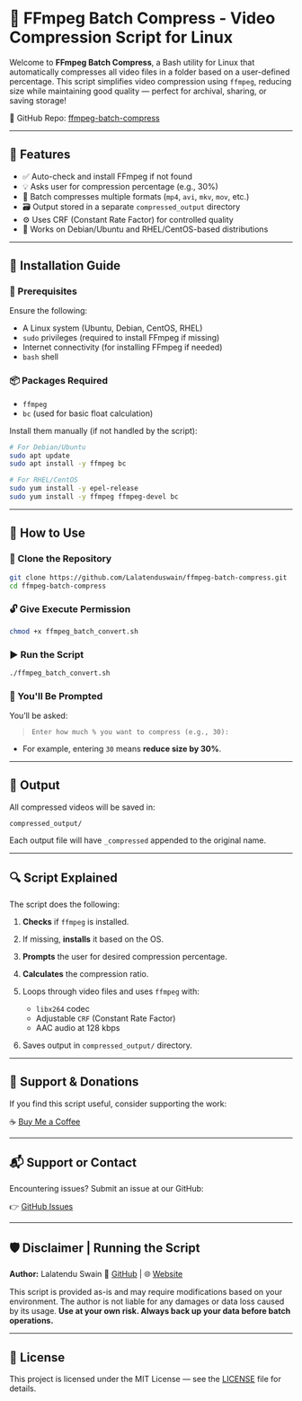 # 🎥 FFmpeg Batch Compress - Video Compression Script for Linux

Welcome to **FFmpeg Batch Compress**, a Bash utility for Linux that automatically compresses all video files in a folder based on a user-defined percentage. This script simplifies video compression using `ffmpeg`, reducing size while maintaining good quality — perfect for archival, sharing, or saving storage!

📍 GitHub Repo: [ffmpeg-batch-compress](https://github.com/Lalatenduswain/ffmpeg-batch-compress)

---

## 📌 Features

- ✅ Auto-check and install FFmpeg if not found
- 💡 Asks user for compression percentage (e.g., 30%)
- 🔁 Batch compresses multiple formats (`mp4`, `avi`, `mkv`, `mov`, etc.)
- 🗃️ Output stored in a separate `compressed_output` directory
- ⚙️ Uses CRF (Constant Rate Factor) for controlled quality
- 🐧 Works on Debian/Ubuntu and RHEL/CentOS-based distributions

---

## 📖 Installation Guide

### 🔧 Prerequisites

Ensure the following:

- A Linux system (Ubuntu, Debian, CentOS, RHEL)
- `sudo` privileges (required to install FFmpeg if missing)
- Internet connectivity (for installing FFmpeg if needed)
- `bash` shell

### 📦 Packages Required

- `ffmpeg`
- `bc` (used for basic float calculation)

Install them manually (if not handled by the script):

```bash
# For Debian/Ubuntu
sudo apt update
sudo apt install -y ffmpeg bc

# For RHEL/CentOS
sudo yum install -y epel-release
sudo yum install -y ffmpeg ffmpeg-devel bc
````

---

## 🚀 How to Use

### 🧾 Clone the Repository

```bash
git clone https://github.com/Lalatenduswain/ffmpeg-batch-compress.git
cd ffmpeg-batch-compress
```

### 🔓 Give Execute Permission

```bash
chmod +x ffmpeg_batch_convert.sh
```

### ▶️ Run the Script

```bash
./ffmpeg_batch_convert.sh
```

### 💬 You'll Be Prompted

You’ll be asked:

> `Enter how much % you want to compress (e.g., 30):`

* For example, entering `30` means **reduce size by 30%**.

---

## 📂 Output

All compressed videos will be saved in:

```
compressed_output/
```

Each output file will have `_compressed` appended to the original name.

---

## 🔍 Script Explained

The script does the following:

1. **Checks** if `ffmpeg` is installed.
2. If missing, **installs** it based on the OS.
3. **Prompts** the user for desired compression percentage.
4. **Calculates** the compression ratio.
5. Loops through video files and uses `ffmpeg` with:

   * `libx264` codec
   * Adjustable `CRF` (Constant Rate Factor)
   * AAC audio at 128 kbps
6. Saves output in `compressed_output/` directory.

---

## 💖 Support & Donations

If you find this script useful, consider supporting the work:

☕ [Buy Me a Coffee](https://www.buymeacoffee.com/lalatendu.swain)

---

## 📬 Support or Contact

Encountering issues? Submit an issue at our GitHub:

👉 [GitHub Issues](https://github.com/Lalatenduswain/ffmpeg-batch-compress/issues)

---

## 🛡️ Disclaimer | Running the Script

**Author:** Lalatendu Swain
📌 [GitHub](https://github.com/Lalatenduswain) | 🌐 [Website](https://blog.lalatendu.info/)

This script is provided as-is and may require modifications based on your environment.
The author is not liable for any damages or data loss caused by its usage.
**Use at your own risk. Always back up your data before batch operations.**

---

## 📘 License

This project is licensed under the MIT License — see the [LICENSE](LICENSE) file for details.
